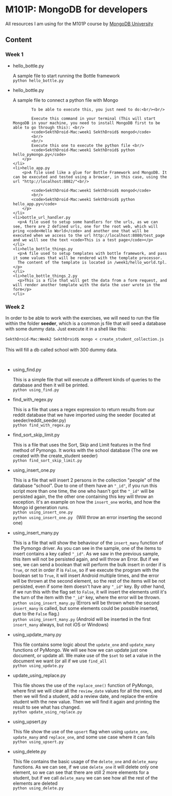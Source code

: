 
<h1>M101P: MongoDB for developers</h1>

<p>All resources I am using for the M101P course by <a href="https://university.mongodb.com">MongoDB University</a></p>

<h2>Content</h2>
<h3>Week 1</h3>
<ul>
    <li>hello_bottle.py
        <p>A sample file to start running the Bottle framework <br/>
            <code>python hello_bottle.py</code>
        </p>
    </li>
    <li>hello_bottle.py
        <p>A sample file to connect a python file with Mongo <br/>

            To be able to execute this, you just need to do:<br/><br/>

            Execute this command in your terminal (This will start MongoDB in your machine, you need to install MongoDB first to be able to go through this): <br/>
            <code>SekthDroid-Mac:week1 SekthDroid$ mongod</code>
            <br/>
            <br/>
            Execute this one to execute the python file <br/>
            <code>SekthDroid-Mac:week1 SekthDroid$ python hello_pymongo.py</code>
        </p>
    </li>
    <li>hello_app.py
        <p>A file used like a glue for Bottle Framework and MongoDB. It can be executed and tested using a browser, in this case, using the url "http://localhost:8082/"<br/>

            <code>SekthDroid-Mac:week1 SekthDroid$ mongod</code>
            <br/>
            <code>SekthDroid-Mac:week1 SekthDroid$ python hello_app.py</code>
        </p>
    </li>
    <li>bottle_url_handler.py
      <p>A file used to setup some handlers for the urls, as we can see, there are 2 defined urls, one for the root web, which will pring <code>Hello World</code> and another one that will be executed when we access to the url http://localhost:8080/test_page and we will see the text <code>This is a test page</code></p>
    </li>
    <li>hello_bottle_things.py
      <p>A file used to setup templates with bottle framework, and pass it some values that will be rendered with the template processor.
      The content of the template is located in /week1/hello_world.tpl.</p>
    </li>
    <li>hello_bottle_things_2.py
      <p>This is a file that will get the data from a form request, and will render another template with the data the user wrote in the form</p>
    </li>
</ul>
<h3>Week 2</h3>
<p>In order to be able to work with the exercises, we will need to run the file within the folder <b>seeder</b>, which is a common js file that will seed a database
    with some dummy data. Just execute it in a shell like this: <br/><br/>
    <code>SekthDroid-Mac:Week2 SekthDroid$ mongo < create_student_collection.js</code>
    <br/>
    <br/>
    This will fill a db called school with 300 dummy data.</p>
<br/>
<ul>
    <li>using_find.py
        <p>This is a simple file that will execute a different kinds of queries to the database and then it will be printed.<br/>
            <code>python using_find.py</code>
        </p>
    </li>
    <li>find_with_regex.py
        <p>This is a file that uses a regex expression to return results from our reddit database that we have imported using the seeder (located at seeder/reddit_seeder.py)<br/>
            <code>python find_with_regex.py</code><br/>
        </p>
    </li>
    <li>find_sort_skip_limit.py
        <p>This is a file that uses the Sort, Skip and Limit features in the find method of Pymongo. It works with the school database (The one we created with the create_student seeder)<br/>
            <code>python find_sort_skip_limit.py</code><br/>
        </p>
    </li>
    <li>using_insert_one.py
        <p>This is a file that will insert 2 persons in the collection "people" of the database "school". Due to one of them have an <code>"_id"</code>, if you run this script more than one time, the one who hasn't got the <code>"_id"</code> will be persisted again, the the other one containing this key will throw an exception. It's an example on how the <code>insert_one</code> works, and how the Mongo id generation runs.<br/>
            <code>python using_insert_one.py </code><br/>
            <code>python using_insert_one.py </code> (Will throw an error inserting the second one)
        <p>
    </li>
    <li>using_insert_many.py
        <p>This is a file that will show the behaviour of the <code>insert_many</code> function of the Pymongo driver. As you can see in the sample, one of the items to insert contains a key called <code>"_id"</code>. As we saw in the previous sample, this item will not be persisted again, and will throw an Error. But if we see, we can send a boolean that will perform the bulk insert in order if is <code>True</code>, or not in order if is <code>False</code>, so if we execute the program with the boolean set to <code>True</code>, it will insert Android multiple times, and the error will be thrown at the second element, so the rest of the items will be not persisted, even if some item doesn't have any <code>"_id"</code> key. By other hand, if we run this with the flag set to <code>False</code>, it will insert the elements until it's the turn of the item with the <code>"_id"</code> key, where the error will be thrown.<br/>
            <code>python using_insert_many.py</code> (Errors will be thrown when the second <code>insert_many</code> is called, but some elements could be possible inserted, due to the <code>False</code> flag.)<br/>
            <code>python using_insert_many.py</code> (Android will be inserted in the first <code>insert_many</code> always, but not iOS or Windows)<br/>
        </p>
    </li>
    <li>using_update_many.py
        <p>This file contains some logic about the <code>update_one</code> and <code>update_many</code> functions of PyMongo. We will see how we can update just one document, or update all. We make use of the <code>$set</code> to set a value in the document we want (or all if we use <code>find_all</code><br/>
            <code>python using_update.py</code><br/>
        </p>
    </li>
    <li>update_using_replace.py
        <p>This file shows the use of the <code>replace_one()</code> function of PyMongo, where first we will clear all the <code>review_date</code> values for all the rows, and then we will find a student, add a review date, and replace the entire student with the new value. Then we will find it again and printing the result to see what has changed.<br/>
            <code>python update_using_replace.py</code>
        </p>
    </li>
    <li>using_upsert.py
        <p>This file show the use of the <code>upsert</code> flag when using <code>update_one</code>, <code>update_many</code> and <code>replace_one</code>, and some use case where it can fails<br/>
            <code>python using_upsert.py</code>
        </p>
    </li>
    <li>using_delete.py
        <p>This file contains the basic usage of the <code>delete_one</code> and <code>delete_many</code> functions. As we can see, if we use <code>delete_one</code> it will delete only one element, so we can see that there are still 2 more elements for a student, but if we call <code>delete_many</code> we can see how all the rest of the elements are deleted<br/>
            <code>python using_delete.py</code>
        </p>
    </li>
</ul>
